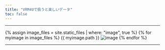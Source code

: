 ```yaml
---
title: "VRM4Uで扱うと楽しいデータ"
toc: false
---
```



----

{% assign image_files = site.static_files | where: "image", true %}
{% for myimage in image_files %}
  {{ myimage.path }}
  <img src="{{ site.baseurl }}{{ myimage.path }}" alt="image" />
{% endfor %}

----
